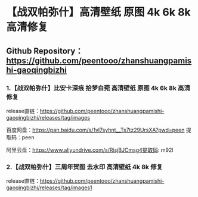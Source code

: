 # 【战双帕弥什】高清壁纸 原图 4k 6k 8k 高清修复
## Github Repository：https://github.com/peentooo/zhanshuangpamishi-gaoqingbizhi
### 1.【战双帕弥什】比安卡深痕 拾梦白菀 高清壁纸 原图 4k 6k 8k 高清修复

release直链：https://github.com/peentooo/zhanshuangpamishi-gaoqingbizhi/releases/tag/images

百度网盘：https://pan.baidu.com/s/1vl7syhnt__Ts7tz29UrsXA?pwd=peen 提取码：peen

阿里云盘：https://www.aliyundrive.com/s/RisjBJCmsg4提取码: m92l

### 2.【战双帕弥什】三周年贺图 去水印 高清壁纸 4k 8k 修复

release直链：https://github.com/peentooo/zhanshuangpamishi-gaoqingbizhi/releases/tag/images1
